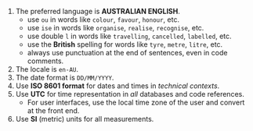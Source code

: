 1. The preferred language is **AUSTRALIAN ENGLISH**.
   - use `ou` in words like `colour`, `favour`, `honour`, etc.
   - use `ise` in words like `organise`, `realise`, `recognise`, etc.
   - use double `l` in words like `travelling`, `cancelled`, `labelled`, etc.
   - use the **British** spelling for words like `tyre`, `metre`, `litre`, etc.
   - always use punctuation at the end of sentences, even in code comments.
2. The locale is `en-AU`.
3. The date format is `DD/MM/YYYY`.
4. Use **ISO 8601 format** for dates and times in _technical contexts_.
5. Use **UTC** for time representation in _all_ databases and code references.
   - For user interfaces, use the local time zone of the user and convert at the front end.
6. Use **SI** (metric) units for all measurements.
